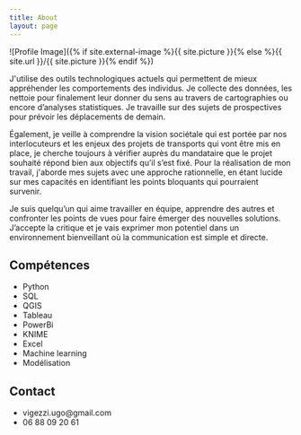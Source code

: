 ```yaml
---
title: About
layout: page
---
```

![Profile Image]({% if site.external-image %}{{ site.picture }}{% else %}{{ site.url }}/{{ site.picture }}{% endif %})

<p>J'utilise des outils technologiques actuels qui permettent de mieux appréhender les comportements des individus. 
Je collecte des données, les nettoie pour finalement leur donner du sens au travers de cartographies ou encore d’analyses statistiques. Je travaille sur des sujets de prospectives pour prévoir les déplacements de demain.

Également, je veille à comprendre la vision sociétale qui est portée par nos interlocuteurs et les enjeux des projets de transports qui vont être mis en place, je cherche toujours à vérifier auprès du mandataire que le projet souhaité répond bien aux objectifs qu’il s’est fixé.
Pour la réalisation de mon travail, j'aborde mes sujets avec une approche rationnelle, en étant lucide sur mes capacités en identifiant les points bloquants qui pourraient survenir.

Je suis quelqu’un qui aime travailler en équipe, apprendre des autres et confronter les points de vues pour faire émerger des nouvelles solutions.
J’accepte la critique et je vais exprimer mon potentiel dans un environnement bienveillant où la communication est simple et directe.</p>

<h2>Compétences</h2>

<ul class="skill-list">
	<li>Python</li>
	<li>SQL</li>
	<li>QGIS</li>
	<li>Tableau</li>
	<li>PowerBi</li>
	<li>KNIME</li>
	<li>Excel</li>
	<li>Machine learning</li>
	<li>Modélisation</li>
</ul>

<h2>Contact</h2>

<ul>
	<li>vigezzi.ugo@gmail.com</li>
	<li>06 88 09 20 61</li>
</ul>
